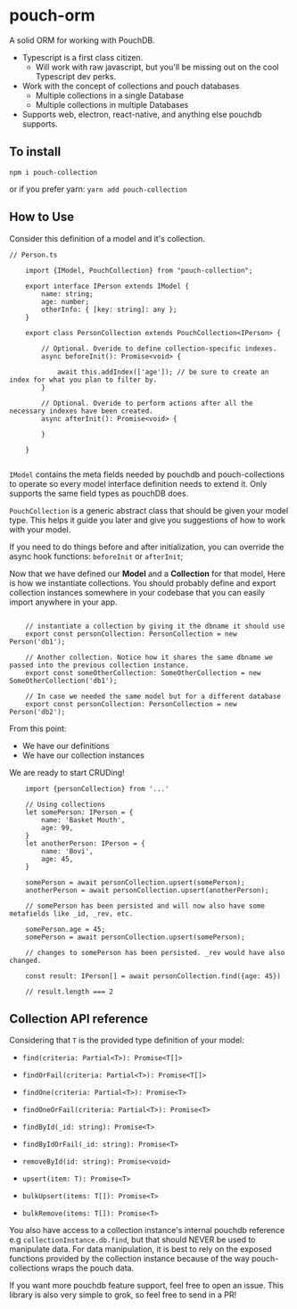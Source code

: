 # pouch-orm

A solid ORM for working with PouchDB.
- Typescript is a first class citizen.
  - Will work with raw javascript, but you'll be missing out on the cool Typescript dev perks.
- Work with the concept of collections and pouch databases
  - Multiple collections in a single Database
  - Multiple collections in multiple Databases
- Supports web,  electron, react-native, and anything else pouchdb supports.

## To install
`npm i pouch-collection`

or if you prefer yarn:
`yarn add pouch-collection`

## How to Use

Consider this definition of a model and it's collection.
```$xslt
// Person.ts

    import {IModel, PouchCollection} from "pouch-collection";
    
    export interface IPerson extends IModel {
        name: string;
        age: number;
        otherInfo: { [key: string]: any };
    }
    
    export class PersonCollection extends PouchCollection<IPerson> {
        
        // Optional. Overide to define collection-specific indexes.
        async beforeInit(): Promise<void> {
            
            await this.addIndex(['age']); // be sure to create an index for what you plan to filter by.
        }

        // Optional. Overide to perform actions after all the necessary indexes have been created.
        async afterInit(): Promise<void> {
           
        }
    
    }
    
```

`IModel` contains the meta fields needed by pouchdb and pouch-collections to operate so every model interface definition 
needs to extend it. Only supports the same field types as pouchDB does.

`PouchCollection` is a generic abstract class that should be given your model type. 
This helps it guide you later and give you suggestions of how to work with your model.

If you need to do things before and after initialization, you can override the async hook functions: `beforeInit` 
or `afterInit`;

Now that we have defined our **Model** and a **Collection** for that model, Here is how we instantiate collections.
You should probably define and export collection instances somewhere in your codebase that you can easily import 
anywhere in your app.
       
```$xslt

    // instantiate a collection by giving it the dbname it should use
    export const personCollection: PersonCollection = new Person('db1');

    // Another collection. Notice how it shares the same dbname we passed into the previous collection instance.
    export const someOtherCollection: SomeOtherCollection = new SomeOtherCollection('db1'); 
    
    // In case we needed the same model but for a different database
    export const personCollection: PersonCollection = new Person('db2');

```

From this point:
 - We have our definitions
 - We have our collection instances
 
We are ready to start CRUDing!

```$xslt
    import {personCollection} from '...'

    // Using collections
    let somePerson: IPerson = {
        name: 'Basket Mouth',
        age: 99,
    }
    let anotherPerson: IPerson = {
        name: 'Bovi',
        age: 45,
    }

    somePerson = await personCollection.upsert(somePerson);
    anotherPerson = await personCollection.upsert(anotherPerson);
    
    // somePerson has been persisted and will now also have some metafields like _id, _rev, etc.

    somePerson.age = 45;
    somePerson = await personCollection.upsert(somePerson);

    // changes to somePerson has been persisted. _rev would have also changed.

    const result: IPerson[] = await personCollection.find({age: 45})
    
    // result.length === 2

```

## Collection API reference
Considering that `T` is the provided type definition of your model:

- `find(criteria: Partial<T>): Promise<T[]>`
    

- `findOrFail(criteria: Partial<T>): Promise<T[]>`


- `findOne(criteria: Partial<T>): Promise<T>`


- `findOneOrFail(criteria: Partial<T>): Promise<T>`


- `findById(_id: string): Promise<T>`


- `findByIdOrFail(_id: string): Promise<T>`



- `removeById(id: string): Promise<void>`


- `upsert(item: T): Promise<T>`

- `bulkUpsert(items: T[]): Promise<T>`

- `bulkRemove(items: T[]): Promise<T>`

You also have access to a collection instance's internal pouchdb reference e.g `collectionInstance.db.find`, 
but that should NEVER be used to manipulate data. 
For data manipulation, it is best to rely on the exposed functions provided by the collection instance because of the way pouch-collections wraps the pouch data.

If you want more pouchdb feature support, feel free to open an issue. This library is also very simple 
to grok, so feel free to send in a PR!
   